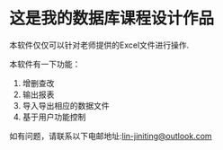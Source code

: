 # 这是我的数据库课程设计作品

本软件仅仅可以针对老师提供的Excel文件进行操作.

本软件有一下功能：
1. 增删查改
2. 输出报表
3. 导入导出相应的数据文件
4. 基于用户功能控制

如有问题，请联系以下电邮地址:lin-jiniting@outlook.com